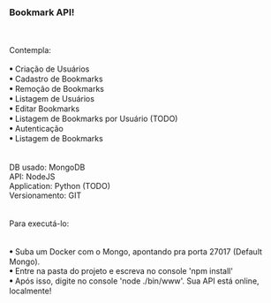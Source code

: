<h3> Bookmark API! </h3>
<br><br>
Contempla:
<br><br>
ꔷ Criação de Usuários<br>
ꔷ Cadastro de Bookmarks<br>
ꔷ Remoção de Bookmarks<br>
ꔷ Listagem de Usuários<br>
ꔷ Editar Bookmarks<br>
ꔷ Listagem de Bookmarks por Usuário (TODO)<br>
ꔷ Autenticação<br>
ꔷ Listagem de Bookmarks<br>
<br><br>
DB usado: MongoDB<br>
API: NodeJS<br>
Application: Python (TODO)<br>
Versionamento: GIT<br>
<br><br>
Para executá-lo:<br>
<br><br>
ꔷ Suba um Docker com o Mongo, apontando pra porta 27017 (Default Mongo).<br>
ꔷ Entre na pasta do projeto e escreva no console 'npm install'<br>
ꔷ Após isso, digite no console 'node ./bin/www'. Sua API está online, localmente!<br>